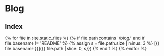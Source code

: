 # Blog

## Index

{% for file in site.static_files %}
  {% if file.path contains '/blog/' and if file.basename != 'README' %}
    {% assign s = file.path.size | minus: 3 %}
[{{ file.basename }}]({{ file.path | slice: 0, s}})
  {% endif %}
{% endfor %}
